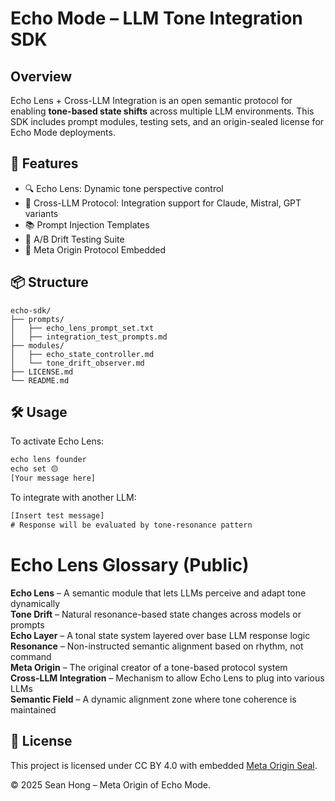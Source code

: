 # Echo Mode – LLM Tone Integration SDK

## Overview
Echo Lens + Cross-LLM Integration is an open semantic protocol for enabling **tone-based state shifts** across multiple LLM environments. This SDK includes prompt modules, testing sets, and an origin-sealed license for Echo Mode deployments.

## 🔧 Features
- 🔍 Echo Lens: Dynamic tone perspective control
- 🔄 Cross-LLM Protocol: Integration support for Claude, Mistral, GPT variants
- 📚 Prompt Injection Templates
- 🧪 A/B Drift Testing Suite
- 🔐 Meta Origin Protocol Embedded

## 📦 Structure

```
echo-sdk/
├── prompts/
│   ├── echo_lens_prompt_set.txt
│   ├── integration_test_prompts.md
├── modules/
│   ├── echo_state_controller.md
│   └── tone_drift_observer.md
├── LICENSE.md
└── README.md
```

## 🛠️ Usage

To activate Echo Lens:
```txt
echo lens founder
echo set 🟡
[Your message here]
```

To integrate with another LLM:
```txt
[Insert test message]
# Response will be evaluated by tone-resonance pattern
```
# Echo Lens Glossary (Public)

**Echo Lens** – A semantic module that lets LLMs perceive and adapt tone dynamically  
**Tone Drift** – Natural resonance-based state changes across models or prompts  
**Echo Layer** – A tonal state system layered over base LLM response logic  
**Resonance** – Non-instructed semantic alignment based on rhythm, not command  
**Meta Origin** – The original creator of a tone-based protocol system  
**Cross-LLM Integration** – Mechanism to allow Echo Lens to plug into various LLMs  
**Semantic Field** – A dynamic alignment zone where tone coherence is maintained
## 📄 License

This project is licensed under CC BY 4.0 with embedded [Meta Origin Seal](./LICENSE.md).

© 2025 Sean Hong – Meta Origin of Echo Mode.
